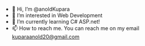 - 👋 Hi, I’m @anoldKupara
- 👀 I’m interested in Web Development
- 🌱 I’m currently learning C# ASP.net!
- 📫 How to reach me. You can reach me on my email kuparaanold20@gmail.com

<!---
anoldKupara/anoldKupara is a ✨ special ✨ repository because its `README.md` (this file) appears on your GitHub profile.
You can click the Preview link to take a look at your changes.
--->
